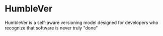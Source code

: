 # HumbleVer
HumbleVer is a self-aware versioning model designed for developers who recognize that software is never truly "done"
